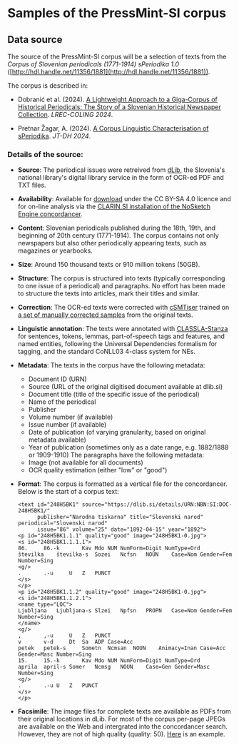 # Samples of the PressMint-SI corpus

## Data source

The source of the PressMint-SI corpus will be a selection of texts from the
_Corpus of Slovenian periodicals (1771-1914) sPeriodika 1.0_
([http://hdl.handle.net/11356/1881](http://hdl.handle.net/11356/1881)).

The corpus is described in:

* Dobranić et al. (2024).
[A Lightweight Approach to a Giga-Corpus of Historical Periodicals:
The Story of a Slovenian Historical Newspaper Collection](https://aclanthology.org/2024.lrec-main.61/).
*LREC-COLING 2024*.

* Pretnar Žagar, A. (2024).
[A Corpus Linguistic Characterisation of sPeriodika](https://doi.org/10.5281/zenodo.13936418).
*JT-DH 2024*.


### Details of the source:

* __Source__: The periodical issues were retreived from [dLib](https://dlib.si),
the Slovenia's national library's digital library service in
the form of OCR-ed PDF and TXT files.

* __Availability__: Available for [download](http://hdl.handle.net/11356/1881) under the CC BY-SA 4.0 licence and
for on-line analysis via the
[CLARIN.SI installation of the NoSketch Engine concordancer](https://www.clarin.si/ske/#dashboard?corpname=speriodika).

* __Content__: Slovenian periodicals published during the 18th, 19th, and beginning of 20th century (1771-1914).
The corpus contains not only newspapers but also other periodically appearing texts, such as magazines or yearbooks.

* __Size__: Around 150 thousand texts or 910 million tokens (50GB).

* __Structure__: The corpus is structured into texts (typically corresponding to one issue of a periodical) and paragraphs.
No effort has been made to structure the texts into articles, mark their titles and similar.

* __Correction__: The OCR-ed texts were corrected with [cSMTiser](https://github.com/clarinsi/csmtiser) trained on
[a set of manually corrected samples](hdl.handle.net/11356/1907) from the original texts. 

* __Linguistic annotation__: The texts were annotated with [CLASSLA-Stanza](https://github.com/clarinsi/classla) for
sentences, tokens, lemmas, part-of-speech tags and features, and named entities,
following the Universal Dependencies formalism for tagging, and the standard CoNLL03 4-class system for NEs.

* __Metadata__: The texts in the corpus have the following metadata:

    - Document ID (URN)
    - Source (URL of the original digitised document available at dlib.si)
    - Document title (title of the specific issue of the periodical) 
    - Name of the periodical
    - Publisher
    - Volume number (if available)
    - Issue number (if available)
    - Date of publication (of varying granularity, based on original metadata available)
    - Year of publication (sometimes only as a date range, e.g. 1882/1888 or 1909-1910)
    The paragraphs have the following metadata:
    - Image (not available for all documents)
    - OCR quality estimation (either "low" or "good")

* __Format__: The corpus is formatted as a vertical file for the concordancer.
Below is the start of a corpus text:

    ```
    <text id="248H5BK1" source="https://dlib.si/details/URN:NBN:SI:DOC-248H5BK1/"
          publisher="Narodna tiskarna" title="Slovenski narod" periodical="Slovenski narod"
          issue="86" volume="25" date="1892-04-15" year="1892">
    <p id="248H5BK1.1.1" quality="good" image="248H5BK1-0.jpg">
    <s id="248H5BK1.1.1.1">
    86.		86.-k		Kav	Mdo	NUM	NumForm=Digit NumType=Ord
    številka	številka-s	Sozei	Ncfsn	NOUN	Case=Nom Gender=Fem Number=Sing
    <g/>
    .		.-u		U	Z	PUNCT	
    </s>
    </p>
    <p id="248H5BK1.1.2" quality="good" image="248H5BK1-0.jpg">
    <s id="248H5BK1.1.2.1">
    <name type="LOC">
    Ljubljana	Ljubljana-s	Slzei	Npfsn	PROPN	Case=Nom Gender=Fem Number=Sing
    </name>
    <g/>
    ,		,-u		U	Z	PUNCT	
    v		v-d		Dt	Sa	ADP	Case=Acc
    petek	petek-s		Sometn	Ncmsan	NOUN	Animacy=Inan Case=Acc Gender=Masc Number=Sing
    15.		15.-k		Kav	Mdo	NUM	NumForm=Digit NumType=Ord
    aprila	april-s	Somer	Ncmsg	NOUN	Case=Gen Gender=Masc Number=Sing
    <g/>
    .		.-u	U	Z	PUNCT	
    </s>
    </p>
    ```

* __Facsimile__: The image files for complete texts are available as PDFs from their original locations in dLib. 
For most of the corpus per-page JPEGs are available on the Web and intergrated into the concordancer search.
However, they are not of high quality (quality: 50).
[Here](https://nl.ijs.si/inz/speriodika/4OVRPKTJ-2.jpg) is an example.

